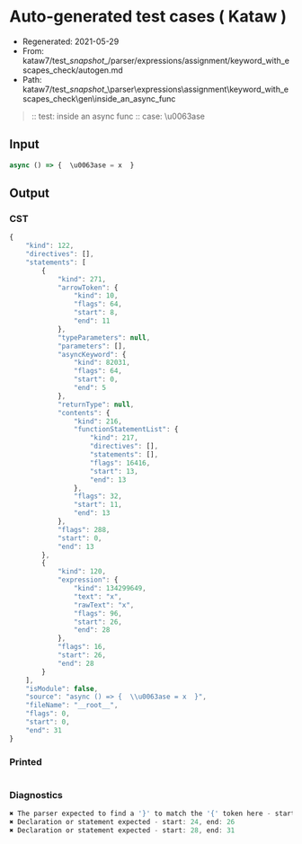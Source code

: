 # Auto-generated test cases ( Kataw )
- Regenerated: 2021-05-29
- From: kataw7/test\__snapshot__/parser/expressions/assignment/keyword_with_escapes_check/autogen.md
- Path: kataw7/test\__snapshot__\parser\expressions\assignment\keyword_with_escapes_check\gen\inside_an_async_func
> :: test: inside an async func
> :: case: \u0063ase
## Input

`````js
async () => {  \u0063ase = x  }
`````
## Output

### CST

```javascript
{
    "kind": 122,
    "directives": [],
    "statements": [
        {
            "kind": 271,
            "arrowToken": {
                "kind": 10,
                "flags": 64,
                "start": 8,
                "end": 11
            },
            "typeParameters": null,
            "parameters": [],
            "asyncKeyword": {
                "kind": 82031,
                "flags": 64,
                "start": 0,
                "end": 5
            },
            "returnType": null,
            "contents": {
                "kind": 216,
                "functionStatementList": {
                    "kind": 217,
                    "directives": [],
                    "statements": [],
                    "flags": 16416,
                    "start": 13,
                    "end": 13
                },
                "flags": 32,
                "start": 11,
                "end": 13
            },
            "flags": 288,
            "start": 0,
            "end": 13
        },
        {
            "kind": 120,
            "expression": {
                "kind": 134299649,
                "text": "x",
                "rawText": "x",
                "flags": 96,
                "start": 26,
                "end": 28
            },
            "flags": 16,
            "start": 26,
            "end": 28
        }
    ],
    "isModule": false,
    "source": "async () => {  \\u0063ase = x  }",
    "fileName": "__root__",
    "flags": 0,
    "start": 0,
    "end": 31
}
```

### Printed

```javascript

```

### Diagnostics

```javascript
✖ The parser expected to find a '}' to match the '{' token here - start: 13, end: 24
✖ Declaration or statement expected - start: 24, end: 26
✖ Declaration or statement expected - start: 28, end: 31

```

